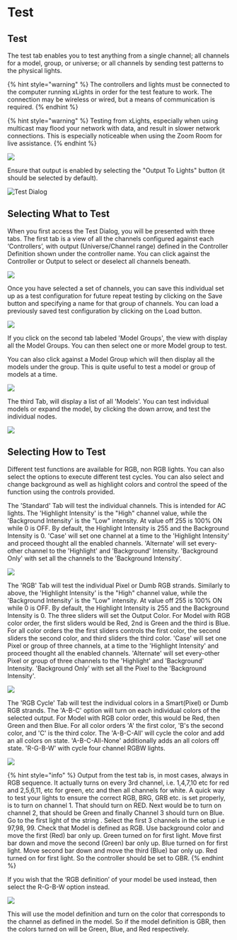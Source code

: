 # Test

## Test

The test tab enables you to test anything from a single channel; all channels for a model, group, or universe; or all channels by sending test patterns to the physical lights.

{% hint style="warning" %}
The controllers and lights must be connected to the computer running xLights in order for the test feature to work. The connection may be wireless or wired, but a means of communication is required.
{% endhint %}

{% hint style="warning" %}
Testing from xLights, especially when using multicast may flood your network with data, and result in slower network connections. This is especially noticeable when using the Zoom Room for live assistance.
{% endhint %}

![](https://lh5.googleusercontent.com/0Dm4AzgxkGb-lfbRgygMuSwoOJ0K0UiRCaOJljoXv5qhFzxBO-nTPhZVS4Rm3QdmNTy8taq2gHSnbWRL8vGZbdlNBctKmISkDPfe5o3zRjA89QL0J4qOTBqUqaWi2MwiXY66R0Rh)

Ensure that output is enabled by selecting the "Output To Lights" button (it should be selected by default).

![Test Dialog](<../../../.gitbook/assets/image (763).png>)

## Selecting What to Test

When you first access the Test Dialog, you will be presented with three tabs. The first tab is a view of all the channels configured against each ‘Controllers’, with output (Universe/Channel range) defined in the Controller Definition shown under the controller name. You can click against the Controller or Output to select or deselect all channels beneath.

![](<../../../.gitbook/assets/image (759).png>)

Once you have selected a set of channels, you can save this individual set up as a test configuration for future repeat testing by clicking on the Save button and specifying a name for that group of channels. You can load a previously saved test configuration by clicking on the Load button.

![](<../../../.gitbook/assets/image (75).png>)

If you click on the second tab labeled 'Model Groups', the view with display all the Model Groups. You can then select one or more Model group to test.

You can also click against a Model Group which will then display all the models under the group. This is quite useful to test a model or group of models at a time.

![](<../../../.gitbook/assets/image (733).png>)

The third Tab, will display a list of all 'Models'. You can test individual models or expand the model, by clicking the down arrow, and test the individual nodes.

![](<../../../.gitbook/assets/image (277) (1).png>)

## Selecting How to Test

Different test functions are available for RGB, non RGB lights. You can also select the options to execute different test cycles. You can also select and change background as well as highlight colors and control the speed of the function using the controls provided.

The 'Standard' Tab will test the individual channels. This is intended for AC lights. The 'Highlight Intensity' is the "High" channel value, while the 'Background Intensity' is the "Low" intensity. At value off 255 is 100% ON while 0 is OFF. By default, the Highlight Intensity is 255 and the Background Intensity is 0. 'Case' will set one channel at a time to the 'Highlight Intensity' and proceed thought all the enabled channels. 'Alternate' will set every-other channel to the 'Highlight' and 'Background' Intensity. 'Background Only' with set all the channels to the 'Background Intensity'.

![](<../../../.gitbook/assets/image (656).png>)

The 'RGB' Tab will test the individual Pixel or Dumb RGB strands. Similarly to above, the 'Highlight Intensity' is the "High" channel value, while the 'Background Intensity' is the "Low" intensity. At value off 255 is 100% ON while 0 is OFF. By default, the Highlight Intensity is 255 and the Background Intensity is 0. The three sliders will set the Output Color. For Model with RGB color order, the first sliders would be Red, 2nd is Green and the third is Blue. For all color orders the the first sliders controls the first color, the second sliders the second color, and third sliders the third color. 'Case' will set one Pixel or group of three channels, at a time to the 'Highlight Intensity' and proceed thought all the enabled channels. 'Alternate' will set every-other Pixel or group of three channels to the 'Highlight' and 'Background' Intensity. 'Background Only' with set all the Pixel to the 'Background Intensity'.

![](<../../../.gitbook/assets/image (107).png>)

The 'RGB Cycle' Tab will test the individual colors in a Smart(Pixel) or Dumb RGB strands. The 'A-B-C' option will turn on each individual colors of the selected output. For Model with RGB color order, this would be Red, then Green and then Blue. For all color orders 'A' the first color, 'B's the second color, and 'C' is the third color. The 'A-B-C-All' will cycle the color and add an all colors on state. 'A-B-C-All-None' additionally adds an all colors off state. 'R-G-B-W' with cycle four channel RGBW lights.

![](<../../../.gitbook/assets/image (531).png>)

{% hint style="info" %}
Output from the test tab is, in most cases, always in RGB sequence. It actually turns on every 3rd channel, i.e. 1,4,7,10 etc for red and 2,5,6,11, etc for green, etc and then all channels for white. A quick way to test your lights to ensure the correct RGB, BRG, GRB etc. is set properly, is to turn on channel 1. That should turn on RED. Next would be to turn on channel 2, that should be Green and finally Channel 3 should turn on Blue. Go to the first light of the string . Select the first 3 channels in the setup i.e 97,98, 99. Check that Model is defined as RGB. Use background color and move the first (Red) bar only up. Green turned on for first light. Move first bar down and move the second (Green) bar only up. Blue turned on for first light. Move second bar down and move the third (Blue) bar only up. Red turned on for first light. So the controller should be set to GBR.
{% endhint %}

If you wish that the ‘RGB definition’ of your model be used instead, then select the R-G-B-W option instead.

![](<../../../.gitbook/assets/image (502).png>)

This will use the model definition and turn on the color that corresponds to the channel as defined in the model. So if the model definition is GBR, then the colors turned on will be Green, Blue, and Red respectively.
